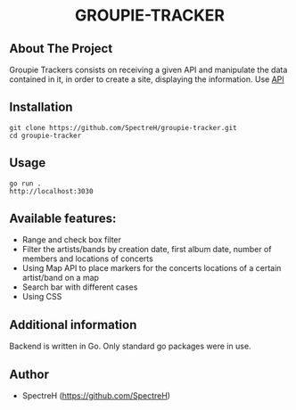 <h1 align="center">GROUPIE-TRACKER</h1>

## About The Project
Groupie Trackers consists on receiving a given API and manipulate the data contained in it, in order to create a site, displaying the information.
Use [API](https://groupietrackers.herokuapp.com/api) 

## Installation
```
git clone https://github.com/SpectreH/groupie-tracker.git
cd groupie-tracker
```
## Usage
```
go run .
http://localhost:3030
```
## Available features:

* Range and check box filter
* Filter the artists/bands by creation date, first album date, number of members and locations of concerts
* Using Map API to place markers for the concerts locations of a certain artist/band on a map
* Search bar with different cases
* Using CSS

## Additional information

Backend is written in Go. Only standard go packages were in use.

## Author

* SpectreH (https://github.com/SpectreH)
